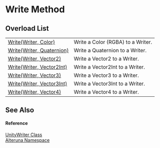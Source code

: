 # Write Method


## Overload List
<table>
<tr>
<td><a href="M_Alteruna_UnityWriter_Write">Write(Writer, Color)</a></td>
<td>Write a Color (RGBA) to a Writer.</td></tr>
<tr>
<td><a href="M_Alteruna_UnityWriter_Write_1">Write(Writer, Quaternion)</a></td>
<td>Write a Quaternion to a Writer.</td></tr>
<tr>
<td><a href="M_Alteruna_UnityWriter_Write_2">Write(Writer, Vector2)</a></td>
<td>Write a Vector2 to a Writer.</td></tr>
<tr>
<td><a href="M_Alteruna_UnityWriter_Write_3">Write(Writer, Vector2Int)</a></td>
<td>Write a Vector2Int to a Writer.</td></tr>
<tr>
<td><a href="M_Alteruna_UnityWriter_Write_4">Write(Writer, Vector3)</a></td>
<td>Write a Vector3 to a Writer.</td></tr>
<tr>
<td><a href="M_Alteruna_UnityWriter_Write_5">Write(Writer, Vector3Int)</a></td>
<td>Write a Vector3Int to a Writer.</td></tr>
<tr>
<td><a href="M_Alteruna_UnityWriter_Write_6">Write(Writer, Vector4)</a></td>
<td>Write a Vector4 to a Writer.</td></tr>
</table>

## See Also


#### Reference
<a href="T_Alteruna_UnityWriter">UnityWriter Class</a>  
<a href="N_Alteruna">Alteruna Namespace</a>  
